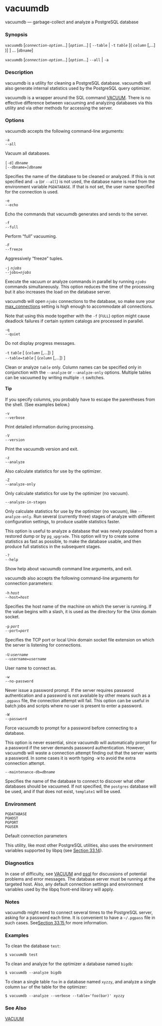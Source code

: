 # vacuumdb

vacuumdb — garbage-collect and analyze a PostgreSQL database

### Synopsis

`vacuumdb` \[_`connection-option`_...\] \[_`option`_...\] \[ `--table` \| `-t` _`table`_ \[\( _`column`_ \[,...\] \)\] \] ... \[_`dbname`_\]

`vacuumdb` \[_`connection-option`_...\] \[_`option`_...\] `--all` \| `-a`

### Description

vacuumdb is a utility for cleaning a PostgreSQL database. vacuumdb will also generate internal statistics used by the PostgreSQL query optimizer.

vacuumdb is a wrapper around the SQL command [VACUUM](https://www.postgresql.org/docs/10/static/sql-vacuum.html). There is no effective difference between vacuuming and analyzing databases via this utility and via other methods for accessing the server.

### Options

vacuumdb accepts the following command-line arguments:

`-a`  
`--all`

Vacuum all databases.

`[-d]` _`dbname`_  
`[--dbname=]`_`dbname`_

Specifies the name of the database to be cleaned or analyzed. If this is not specified and `-a` \(or `--all`\) is not used, the database name is read from the environment variable `PGDATABASE`. If that is not set, the user name specified for the connection is used.

`-e`  
`--echo`

Echo the commands that vacuumdb generates and sends to the server.

`-f`  
`--full`

Perform “full” vacuuming.

`-F`  
`--freeze`

Aggressively “freeze” tuples.

`-j` _`njobs`_  
`--jobs=`_`njobs`_

Execute the vacuum or analyze commands in parallel by running _`njobs`_ commands simultaneously. This option reduces the time of the processing but it also increases the load on the database server.

vacuumdb will open _`njobs`_ connections to the database, so make sure your [max\_connections](https://www.postgresql.org/docs/10/static/runtime-config-connection.html#GUC-MAX-CONNECTIONS) setting is high enough to accommodate all connections.

Note that using this mode together with the `-f` \(`FULL`\) option might cause deadlock failures if certain system catalogs are processed in parallel.

`-q`  
`--quiet`

Do not display progress messages.

`-t` _`table`_ \[ \(_`column`_ \[,...\]\) \]  
`--table=`_`table`_ \[ \(_`column`_ \[,...\]\) \]

Clean or analyze _`table`_ only. Column names can be specified only in conjunction with the `--analyze` or `--analyze-only` options. Multiple tables can be vacuumed by writing multiple `-t` switches.

#### Tip

If you specify columns, you probably have to escape the parentheses from the shell. \(See examples below.\)

`-v`  
`--verbose`

Print detailed information during processing.

`-V`  
`--version`

Print the vacuumdb version and exit.

`-z`  
`--analyze`

Also calculate statistics for use by the optimizer.

`-Z`  
`--analyze-only`

Only calculate statistics for use by the optimizer \(no vacuum\).

`--analyze-in-stages`

Only calculate statistics for use by the optimizer \(no vacuum\), like `--analyze-only`. Run several \(currently three\) stages of analyze with different configuration settings, to produce usable statistics faster.

This option is useful to analyze a database that was newly populated from a restored dump or by `pg_upgrade`. This option will try to create some statistics as fast as possible, to make the database usable, and then produce full statistics in the subsequent stages.

`-?`  
`--help`

Show help about vacuumdb command line arguments, and exit.

vacuumdb also accepts the following command-line arguments for connection parameters:

`-h` _`host`_  
`--host=`_`host`_

Specifies the host name of the machine on which the server is running. If the value begins with a slash, it is used as the directory for the Unix domain socket.

`-p` _`port`_  
`--port=`_`port`_

Specifies the TCP port or local Unix domain socket file extension on which the server is listening for connections.

`-U` _`username`_  
`--username=`_`username`_

User name to connect as.

`-w`  
`--no-password`

Never issue a password prompt. If the server requires password authentication and a password is not available by other means such as a `.pgpass` file, the connection attempt will fail. This option can be useful in batch jobs and scripts where no user is present to enter a password.

`-W`  
`--password`

Force vacuumdb to prompt for a password before connecting to a database.

This option is never essential, since vacuumdb will automatically prompt for a password if the server demands password authentication. However, vacuumdb will waste a connection attempt finding out that the server wants a password. In some cases it is worth typing `-W` to avoid the extra connection attempt.

`--maintenance-db=`_`dbname`_

Specifies the name of the database to connect to discover what other databases should be vacuumed. If not specified, the `postgres` database will be used, and if that does not exist, `template1` will be used.

### Environment

`PGDATABASE`  
`PGHOST`  
`PGPORT`  
`PGUSER`

Default connection parameters

This utility, like most other PostgreSQL utilities, also uses the environment variables supported by libpq \(see [Section 33.14](https://www.postgresql.org/docs/10/static/libpq-envars.html)\).

### Diagnostics

In case of difficulty, see [VACUUM](https://www.postgresql.org/docs/10/static/sql-vacuum.html) and [psql](https://www.postgresql.org/docs/10/static/app-psql.html) for discussions of potential problems and error messages. The database server must be running at the targeted host. Also, any default connection settings and environment variables used by the libpq front-end library will apply.

### Notes

vacuumdb might need to connect several times to the PostgreSQL server, asking for a password each time. It is convenient to have a `~/.pgpass` file in such cases. See[Section 33.15 ](../../client-interfaces/libpq-c-library/33.15.-mi-ma-dang.md)for more information.

### Examples

To clean the database `test`:

```text
$ vacuumdb test
```

To clean and analyze for the optimizer a database named `bigdb`:

```text
$ vacuumdb --analyze bigdb
```

To clean a single table `foo` in a database named `xyzzy`, and analyze a single column `bar` of the table for the optimizer:

```text
$ vacuumdb --analyze --verbose --table='foo(bar)' xyzzy
```

### See Also

[VACUUM](../sql-commands/vacuum.md)

